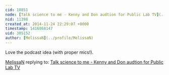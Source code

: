 ```yaml
---
cid: 10851
node: [Talk science to me - Kenny and Don audtion for Public Lab TV](../notes/laurenrae/11-24-2014/talk-science-to-me-kenny-and-don-audtion-for-public-lab-tv)
nid: 11398
created_at: 2014-11-24 22:29:07 +0000
timestamp: 1416868147
uid: 305152
author: [MelissaN](../profile/MelissaN)
---
```


Love the podcast idea (with proper mics!). 

[MelissaN](../profile/MelissaN) replying to: [Talk science to me - Kenny and Don audtion for Public Lab TV](../notes/laurenrae/11-24-2014/talk-science-to-me-kenny-and-don-audtion-for-public-lab-tv)

